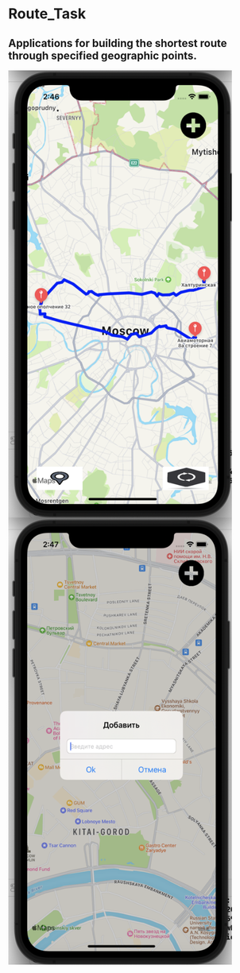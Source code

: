 # Route_Task
Applications for building the shortest route through specified geographic points.
--------------------------------------------------
<a href="url"><img src="https://github.com/micalman-bit/Route_Task/blob/main/screenshot/1.png?raw=true" align="left" height="900" width="450" ></a>
<a href="url"><img src="https://github.com/micalman-bit/Route_Task/blob/main/screenshot/2.png?raw=true" align="left" height="900" width="450" ></a>
